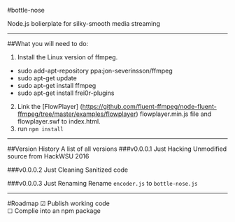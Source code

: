 #bottle-nose

Node.js bolierplate for silky-smooth media streaming

---
##What you will need to do:

1. Install the Linux version of ffmpeg.
  * sudo add-apt-repository ppa:jon-severinsson/ffmpeg
  * sudo apt-get update
  * sudo apt-get install ffmpeg
  * sudo apt-get install frei0r-plugins
2. Link the [FlowPlayer] (https://github.com/fluent-ffmpeg/node-fluent-ffmpeg/tree/master/examples/flowplayer) flowplayer.min.js file and flowplayer.swf to index.html.
3. run ```npm install```

***

##Version History
A list of all versions
###v0.0.0.1 Just Hacking
Unmodified source from HackWSU 2016

###v0.0.0.2 Just Cleaning
Sanitized code

###v0.0.0.3 Just Renaming
Rename `encoder.js` to `bottle-nose.js`

---
#Roadmap
☑ Publish working code <br>
☐ Complie into an npm package

